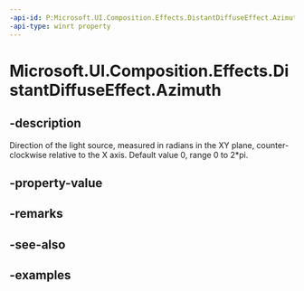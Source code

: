 ```yaml
---
-api-id: P:Microsoft.UI.Composition.Effects.DistantDiffuseEffect.Azimuth
-api-type: winrt property
---
```


<!-- Property syntax.
public float Azimuth { get;  set; }
-->

# Microsoft.UI.Composition.Effects.DistantDiffuseEffect.Azimuth

## -description
Direction of the light source, measured in radians in the XY plane, counter-clockwise relative to the X axis. Default value 0, range 0 to 2*pi.

## -property-value

## -remarks

## -see-also

## -examples

